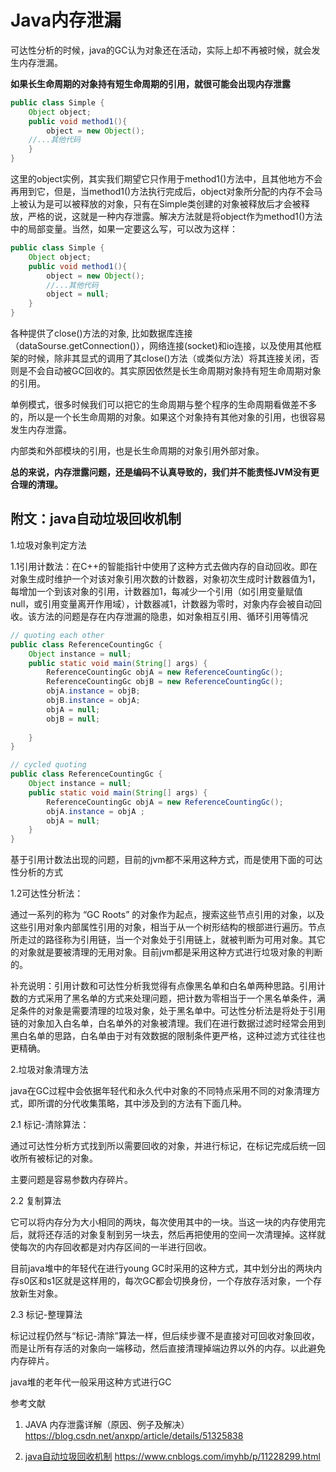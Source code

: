 # Java内存泄漏

可达性分析的时候，java的GC认为对象还在活动，实际上却不再被时候，就会发生内存泄漏。

**如果长生命周期的对象持有短生命周期的引用，就很可能会出现内存泄露**

```java
public class Simple {
    Object object;
    public void method1(){
        object = new Object();
    //...其他代码
    }
}
```

这里的object实例，其实我们期望它只作用于method1()方法中，且其他地方不会再用到它，但是，当method1()方法执行完成后，object对象所分配的内存不会马上被认为是可以被释放的对象，只有在Simple类创建的对象被释放后才会被释放，严格的说，这就是一种内存泄露。解决方法就是将object作为method1()方法中的局部变量。当然，如果一定要这么写，可以改为这样：

```java
public class Simple {
    Object object;
    public void method1(){
        object = new Object();
        //...其他代码
        object = null;
    }
}
```

各种提供了close()方法的对象, 比如数据库连接（dataSourse.getConnection()），网络连接(socket)和io连接，以及使用其他框架的时候，除非其显式的调用了其close()方法（或类似方法）将其连接关闭，否则是不会自动被GC回收的。其实原因依然是长生命周期对象持有短生命周期对象的引用。

单例模式，很多时候我们可以把它的生命周期与整个程序的生命周期看做差不多的，所以是一个长生命周期的对象。如果这个对象持有其他对象的引用，也很容易发生内存泄露。

内部类和外部模块的引用，也是长生命周期的对象引用外部对象。

**总的来说，内存泄露问题，还是编码不认真导致的，我们并不能责怪JVM没有更合理的清理。**

## 附文：java自动垃圾回收机制

1.垃圾对象判定方法

1.1引用计数法：在C++的智能指针中使用了这种方式去做内存的自动回收。即在对象生成时维护一个对该对象引用次数的计数器，对象初次生成时计数器值为1，每增加一个到该对象的引用，计数器加1，每减少一个引用（如引用变量赋值null，或引用变量离开作用域），计数器减1，计数器为零时，对象内存会被自动回收。该方法的问题是存在内存泄漏的隐患，如对象相互引用、循环引用等情况

```java
// quoting each other
public class ReferenceCountingGc {
    Object instance = null;
    public static void main(String[] args) {
        ReferenceCountingGc objA = new ReferenceCountingGc();
        ReferenceCountingGc objB = new ReferenceCountingGc();
        objA.instance = objB;
        objB.instance = objA;
        objA = null;
        objB = null;
 
    }
}

// cycled quoting
public class ReferenceCountingGc {
    Object instance = null;
    public static void main(String[] args) {
        ReferenceCountingGc objA = new ReferenceCountingGc();
        objA.instance = objA ;
        objA = null;
    }
}
```

基于引用计数法出现的问题，目前的jvm都不采用这种方式，而是使用下面的可达性分析的方式

1.2可达性分析法：

通过一系列的称为 “GC Roots” 的对象作为起点，搜索这些节点引用的对象，以及这些引用对象内部属性引用的对象，相当于从一个树形结构的根部进行遍历。节点所走过的路径称为引用链，当一个对象处于引用链上，就被判断为可用对象。其它的对象就是要被清理的无用对象。目前jvm都是采用这种方式进行垃圾对象的判断的。

补充说明：引用计数和可达性分析我觉得有点像黑名单和白名单两种思路。引用计数的方式采用了黑名单的方式来处理问题，把计数为零相当于一个黑名单条件，满足条件的对象是需要清理的垃圾对象，处于黑名单中。可达性分析法是将处于引用链的对象加入白名单，白名单外的对象被清理。我们在进行数据过滤时经常会用到黑白名单的思路，白名单由于对有效数据的限制条件更严格，这种过滤方式往往也更精确。



2.垃圾对象清理方法

java在GC过程中会依据年轻代和永久代中对象的不同特点采用不同的对象清理方式，即所谓的分代收集策略，其中涉及到的方法有下面几种。

2.1 标记-清除算法：

通过可达性分析方式找到所以需要回收的对象，并进行标记，在标记完成后统一回收所有被标记的对象。

主要问题是容易参数内存碎片。

2.2 复制算法

它可以将内存分为大小相同的两块，每次使用其中的一块。当这一块的内存使用完后，就将还存活的对象复制到另一块去，然后再把使用的空间一次清理掉。这样就使每次的内存回收都是对内存区间的一半进行回收。

目前java堆中的年轻代在进行young GC时采用的这种方式，其中划分出的两块内存s0区和s1区就是这样用的，每次GC都会切换身份，一个存放存活对象，一个存放新生对象。

2.3 标记-整理算法

标记过程仍然与“标记-清除”算法一样，但后续步骤不是直接对可回收对象回收，而是让所有存活的对象向一端移动，然后直接清理掉端边界以外的内存。以此避免内存碎片。

java堆的老年代一般采用这种方式进行GC



参考文献

1. JAVA 内存泄露详解（原因、例子及解决）https://blog.csdn.net/anxpp/article/details/51325838

2. [java自动垃圾回收机制](https://www.cnblogs.com/imyhb/p/11228299.html) https://www.cnblogs.com/imyhb/p/11228299.html

